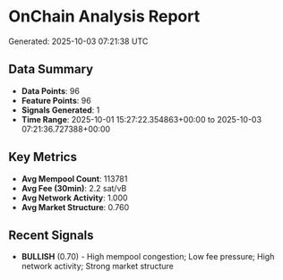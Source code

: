 # OnChain Analysis Report
Generated: 2025-10-03 07:21:38 UTC

## Data Summary
- **Data Points**: 96
- **Feature Points**: 96
- **Signals Generated**: 1
- **Time Range**: 2025-10-01 15:27:22.354863+00:00 to 2025-10-03 07:21:36.727388+00:00

## Key Metrics
- **Avg Mempool Count**: 113781
- **Avg Fee (30min)**: 2.2 sat/vB
- **Avg Network Activity**: 1.000
- **Avg Market Structure**: 0.760

## Recent Signals
- **BULLISH** (0.70) - High mempool congestion; Low fee pressure; High network activity; Strong market structure
